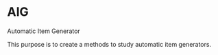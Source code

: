 # AIG
Automatic Item Generator

This purpose is to create a methods to study automatic item generators. 
